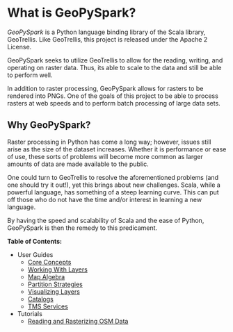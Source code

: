 # What is GeoPySpark?

*GeoPySpark* is a Python language binding library of the Scala library,
GeoTrellis. Like GeoTrellis, this project is released under the Apache 2 License.

GeoPySpark seeks to utilize GeoTrellis to allow for the reading, writing, and
operating on raster data. Thus, its able to scale to the data and still be able
to perform well.

In addition to raster processing, GeoPySpark allows for rasters to be rendered
into PNGs. One of the goals of this project to be able to process rasters at
web speeds and to perform batch processing of large data sets.

## Why GeoPySpark?

Raster processing in Python has come a long way; however, issues still arise
as the size of the dataset increases. Whether it is performance or ease of use,
these sorts of problems will become more common as larger amounts of data are
made available to the public.

One could turn to GeoTrellis to resolve the aforementioned problems (and one
should try it out!), yet this brings about new challenges. Scala, while a
powerful language, has something of a steep learning curve. This can put off
those who do not have the time and/or interest in learning a new language.

By having the speed and scalability of Scala and the ease of Python,
GeoPySpark is then the remedy to this predicament.

**Table of Contents:**
- User Guides
  - [Core Concepts](guides/core-concepts.md)
  - [Working With Layers](guides/layers.md)
  - [Map Algebra](guides/map-algebra.md)
  - [Partition Strategies](guides/partition-strategy.md)
  - [Visualizing Layers](guides/visualization.md)
  - [Catalogs](guides/catalog.md)
  - [TMS Services](guides/tms.md)
- Tutorials
  - [Reading and Rasterizing OSM Data](tutorials/reading-and-rasterizing-osm-data.md)
